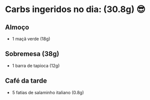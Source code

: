 # Carbs ingeridos no dia: (30.8g) 😎

## Almoço

- 1 maçã verde (18g)

## Sobremesa (38g)

- 1 barra de tapioca (12g)

## Café da tarde

- 5 fatias de salaminho italiano (0.8g)

